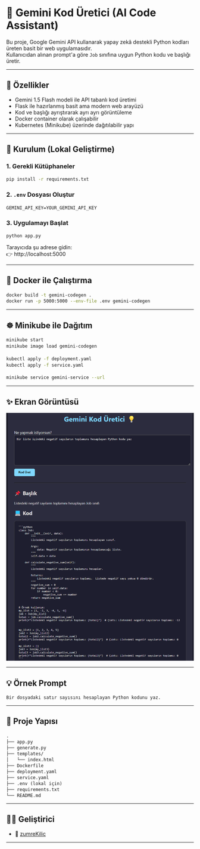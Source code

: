 # 🧠 Gemini Kod Üretici (AI Code Assistant)

Bu proje, Google Gemini API kullanarak yapay zekâ destekli Python kodları üreten basit bir web uygulamasıdır.  
Kullanıcıdan alınan prompt'a göre `Job` sınıfına uygun Python kodu ve başlığı üretir.

---

## 🚀 Özellikler

- Gemini 1.5 Flash modeli ile API tabanlı kod üretimi
- Flask ile hazırlanmış basit ama modern web arayüzü
- Kod ve başlığı ayrıştırarak ayrı ayrı görüntüleme
- Docker container olarak çalışabilir
- Kubernetes (Minikube) üzerinde dağıtılabilir yapı

---

## 🧰 Kurulum (Lokal Geliştirme)

### 1. Gerekli Kütüphaneler

```bash
pip install -r requirements.txt
```

### 2. `.env` Dosyası Oluştur

```env
GEMINI_API_KEY=YOUR_GEMINI_API_KEY
```

### 3. Uygulamayı Başlat

```bash
python app.py
```

Tarayıcıda şu adrese gidin:  
👉 http://localhost:5000

---

## 🐳 Docker ile Çalıştırma

```bash
docker build -t gemini-codegen .
docker run -p 5000:5000 --env-file .env gemini-codegen
```

---

## ☸️ Minikube ile Dağıtım

```bash
minikube start
minikube image load gemini-codegen

kubectl apply -f deployment.yaml
kubectl apply -f service.yaml

minikube service gemini-service --url
```

---

## ✨ Ekran Görüntüsü

![Uygulama Arayüzü](image.png)

---

## 💡 Örnek Prompt

```
Bir dosyadaki satır sayısını hesaplayan Python kodunu yaz.
```

---

## 📁 Proje Yapısı

```
.
├── app.py
├── generate.py
├── templates/
│   └── index.html
├── Dockerfile
├── deployment.yaml
├── service.yaml
├── .env (lokal için)
├── requirements.txt
└── README.md
```

---

## 👨‍💻 Geliştirici

- 👤 [zumreKilic](https://github.com/zumreKilic)

---
